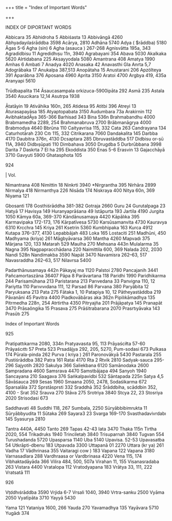 +++
title = "Index of Important Words"

+++

INDEX OF DIPORTANT WORDS 

Abbicara 35 Abhidroha 5 Abbiśasta 13 Abbivāngā 4260 Abhyadayılaśrāddba 3598 Acārya, 2810 Adhāna 5740 Adya ( $rāddba) 5180 Āgas 5-6 Agha (sin) 6 Agha (asauca ) 267-268 Agnisvātta 195a, 343 Agradidbisu 11 Agredidhıṣu 11n, 3940 Agrabayani 354 Abava 5030 Akalkaka 5620 Alrtidabana 225 Aksayyodala 5080 Amantrana 408 Amatya 1990 Amhas 6 Ambati 7 Anadya 4020 Anasaka 42 Anavasthi Gla Anrta 5,7 Adogrābaka 17 Anukalpa 387,513 Anopātaha 15 Anustarani 206 Apzölteya 391 Aparābna 376 Aposana 4960 Aprita 3150 Aratoi 4700 Argbya 419, 435a Aranyapi 5610 

Trūdbapalita 114 Āsaucasampala orkizuca-5900ipāta 292 Asmā 235 Astala 3540 Asucikara 12,14 Asutrpa 1938 

Ātatāyin 19 Ativāhika 160n, 265 Atidesa 95 Atitbi 396 Atreyi 13 Āturasapayāsa 185 Atyaptopabata 3150 Audumbara 73a Arakirnin 112 AvibhaktadĀya 365-366 Barhisad 343 Bina 536n Brahmabandhu 4000 Brabmamedha 2289, 254 Brahmanabruva 2700 Brābmanāgrya 4000 Brabmodya 4640 Bbrūna 110 Caityavrisa 115, 332 Cata 263 Candrayana 134 Caturhotārah 230 Cıtı 115, 332 Citrikarana 7060 Dandakalita 145 Darbba 4170 Daubitra 376n, 4130 Dcsaptara 285 Dbruvastāddba 517 Didbisu or-ṣū 11A, 3940 Didbıṣūpati 110 Dimbahava 3050 Drugdba 5 Durbrūbbana 3998 Darita 7 Daskrta 7 El ha 295 Ekoddista 350 Enas 5-6 Erasvin 13 Gajacchāyā 3710 Gavyuti 5900 Ghatasphota 105 

924 



| Vol. 

Nimantrana 408 Nimittin 18 Ninkrti 3940 *Nirgrantha 395 Nirhāra 2899 Nirmalya 418 Nirmanthya 226 Nisāda 174 Niskraya 400 Nitya 60n, 369 Niyama 121 

Gbosanti 178 Gosthiśrāddha 381-382 Gotraja 2660 Guru 24 Gurutalpaga 23 Hatyā 17 Havisya 149 Huranyaprāśana 49 Istāpurta 193 Jartila 4190 Jurgita 1050 Kāmya 60a, 369-370 Kāndānusamaya 4420 Kāpālıka 395 Karmavipaka 172-173, 176 Kārpatīvesa 5730 Karsūsamanvita 4730 Kauravya 6310 Krcchra 145 Kriya 261 Ksetrin 5360 Kumbhipaka 163 Kurca 4912 Kutapa 376–377, 4130 Lepabbājah 483 Loka 165 Lostaciti 251 Madhūni, 450 Madhyama (kriya) 261 Māgbyāvarsa 360 Mantha 4260 Mapvadı 375 Mārjana 120, 133 Matarah 529 Maulha 270 Mehsana 443n Mulalarma 35 Nagna 395 Nagpapracchādana 220 Naimittila 600, 369 Nalada 202, 2030 Nandi 528n Nandimakba 3590 Napāt 3470 Navamisra 262–63, 517 Navasraddha 262–63, 517 Nilavrsa 5400 

Padarthānusamaya 442n Pākayaj ma 1120 Palstoi 2780 Pancajanih 3441 Pañcamortaszāna 36407 Pāpa 8 Parāvartana 118 Paridhi 1990 Paridhikarma 244 Parisamūhana 213 Paristarana 213 Parıvedana 33 Panvigna 110, 12 Pariytta 110 Parıvıvıdana 111, 12 Parsad 86 Parvana 380 Paryābita 12 Paryuksana 213 Pata 275 Fātaka 1, 10 Patapiya 10, 12 Pātheyastāddba 219 Pāvanāni 45 Pavitra 4400 Piadkovābāras aka 362n Pipilıkāmadhya 135 Pitrmedha 228n, 254 Atrtirtha 4350 Pitryajña 201 Prājāpatya 145 Pranapāt 3470 Prāsaôngika 15 Prasava 275 Prāśitrabarana 2070 Prasrtıyāvaka 143 Prasūtı 275 

Index of Important Words 

925 

Pratipattıkarma 2080, 334n Pratyavasıta 95, 113 Prāyaściłta 57-60 Prāyaścıttı 57 Preta 523 Prsadājya 292, 205, 5270, Pum-sodasi 673 Pulkasa 174 Pūrala-pinda 262 Purva ( kriya ) 261 Paronovākyā 5430 Pastarala 255 Pustiśrāddba 382 Patra 161 Ratai 4170 Rta 2 Rtvik 2810 Sadyak-sauca 295-296 Sajyotih 2820 Sakulya 366 Saliekbana 6120 Samānodaka 2600 Sampradana 4600 Samsrava 4470 Samstbājapa 494 Sanyoh 1940 Sancayana 210 Saagava 376 Saṅkalpavidbi 532 Sāntapada 225n Satya 4,5 Śāvāśauca 269 Sesas 1960 Smaana 2050, 2478, Sodaśikarma 672 Sparsalāla 372 Sprstāsprsti 332 Sraddhā 352 Śrāddbiha, scāddbin 352, 4100 - Srat 352 Srauva 270 Stāva 275 Srotriya 3840 Stcya 22, 23 Stosriya 2020 Strisodasi 673 

Saddhavati 48 Suddhi 118, 267 Sumbala, 2250 Sūryābbibimrukta 11 Sūryābbyudita 11 Sūtaka 269 Sayara3 23 Svarga 169-170 Svasthadavivrdabı 145 Syasurya 2810 

Tantra 440A, 4450 Tanto 269 Tapas 42-43 Iata 3470 Thaka 115n Tirtha 2020, 554 Trikadruks 1940 Trinciletaḥ 3840 Trisuparnah 3840 Tugvan 554 Turushadanda 5720 Upasparsa 1140 Uba 5140 Upavisa. 52-53 Upavasatba 54 Utkrāpti-dbenu 183 Utpavada 3300 Uttapanā 01 2270 Uttara (kr ya) 261 Vadha 17 Vādhrinasa 355 Vaitaragi cow ) 183 Vapana 122 Vapana 3180 Varnasadlara 288 Vardhraasa or Vardbrinasa 4220 Vena 115, 174 Vibhaktadāyāda 366 Vilira 484, 500, 507a Virahan 11, 155 Visanasradaba 263 Vistara 4400 Vratalopa 112 Vratodyapana 183 Vrātya 33, 111, 222 Vratsatā 111 

926 



Vṭddhıśrāddba 3590 Vrjida 6-7 Vrsali 1040, 3940 Vrtra-sanku 2500 Vyāma 2050 Vyatīpāta 3710 Yayyā 5430 

Yama 121 Yataniya 1600, 266 Yauda 270 Yavamadhya 135 Yayāvara 5710 Yugādı 374